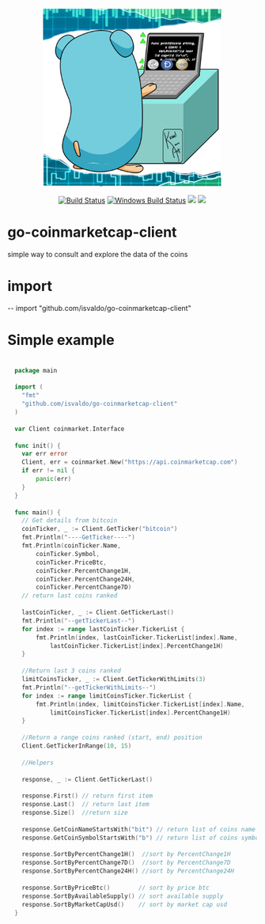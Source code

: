 <p align="center"><img src="docs/img/troll-logo.jpg" width="360"></p>
<p align="center">
  <a href="https://travis-ci.org/golang/dep"><img src="https://travis-ci.org/golang/dep.svg?branch=master" alt="Build Status"></img></a>
  <a href="https://ci.appveyor.com/project/golang/dep"><img src="https://ci.appveyor.com/api/projects/status/github/golang/dep?svg=true&branch=master&passingText=Windows%20-%20OK&failingText=Windows%20-%20failed&pendingText=Windows%20-%20pending" alt="Windows Build Status"></a>
  <a href="https://goreportcard.com/report/github.com/golang/dep"><img src="https://goreportcard.com/badge/github.com/golang/dep" /></a>
  <a href="https://codeclimate.com/github/golang/dep/coverage"><img src="https://codeclimate.com/github/golang/dep/badges/coverage.svg" /></a>
</p>


# go-coinmarketcap-client

simple way to consult and explore the data of the coins

# import
--
    import "github.com/isvaldo/go-coinmarketcap-client"

# Simple example

```go
 
  package main
  
  import (
  	"fmt"
  	"github.com/isvaldo/go-coinmarketcap-client"
  )
        
  var Client coinmarket.Interface
  
  func init() {
  	var err error
  	Client, err = coinmarket.New("https://api.coinmarketcap.com")
  	if err != nil {
  		panic(err)
  	}
  }
  
  func main() {
  	// Get details from bitcoin
  	coinTicker, _ := Client.GetTicker("bitcoin")
  	fmt.Println("----GetTicker----")
  	fmt.Println(coinTicker.Name,
  		coinTicker.Symbol,
  		coinTicker.PriceBtc,
  		coinTicker.PercentChange1H,
  		coinTicker.PercentChange24H,
  		coinTicker.PercentChange7D)
  	// return last coins ranked
  
  	lastCoinTicker, _ := Client.GetTickerLast()
  	fmt.Println("--getTickerLast--")
  	for index := range lastCoinTicker.TickerList {
  		fmt.Println(index, lastCoinTicker.TickerList[index].Name,
  			lastCoinTicker.TickerList[index].PercentChange1H)
  	}
  
  	//Return last 3 coins ranked
  	limitCoinsTicker, _ := Client.GetTickerWithLimits(3)
  	fmt.Println("--getTickerWithLimits--")
  	for index := range limitCoinsTicker.TickerList {
  		fmt.Println(index, limitCoinsTicker.TickerList[index].Name,
  			limitCoinsTicker.TickerList[index].PercentChange1H)
  	}
  
  	//Return a range coins ranked (start, end) position
  	Client.GetTickerInRange(10, 15)
  
  	//Helpers
  
  	response, _ := Client.GetTickerLast()
  
  	response.First() // return first item
  	response.Last()  // return last item
  	response.Size()  //return size
  
  	response.GetCoinNameStartsWith("bit") // return list of coins name starts with 'bit'
  	response.GetCoinSymbolStartsWith("b") // return list of coins symbol starts with 'b'
  
  	response.SortByPercentChange1H()  //sort by PercentChange1H
  	response.SortByPercentChange7D()  //sort by PercentChange7D
  	response.SortByPercentChange24H() //sort by PercentChange24H
  
  	response.SortByPriceBtc()        // sort by price btc
  	response.SortByAvailableSupply() // sort available supply
  	response.SortByMarketCapUsd()    // sort by market cap usd
  }


```


